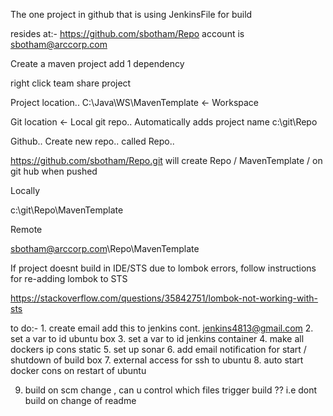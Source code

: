 The one project in github that is using JenkinsFile for
build

resides at:-
https://github.com/sbotham/Repo		account is sbotham@arccorp.com









Create a maven project
add 1 dependency

right click
team 
share project



Project location..
C:\Java\WS\MavenTemplate			<- Workspace


Git location					<- Local git repo.. Automatically adds project name
c:\git\Repo



Github..
Create new repo.. called Repo..

https://github.com/sbotham/Repo.git
will create
Repo / MavenTemplate /  on git hub when pushed






Locally

c:\git\Repo\MavenTemplate




Remote

sbotham@arccorp.com\Repo\MavenTemplate








If project doesnt build in IDE/STS due to lombok errors,
follow instructions for re-adding lombok to STS

https://stackoverflow.com/questions/35842751/lombok-not-working-with-sts



to do:-
1.
create email 
add this to jenkins cont.
jenkins4813@gmail.com
2.
set a var to id ubuntu box
3.
set a var to id jenkins container
4. make all dockers ip cons static
5. set up sonar
6. add email notification for start / shutdown of build box
7. external access for ssh to ubuntu
8. auto start docker cons on restart of ubuntu

9. build on scm change , can u control which files trigger build ?? i.e dont build on change of readme








